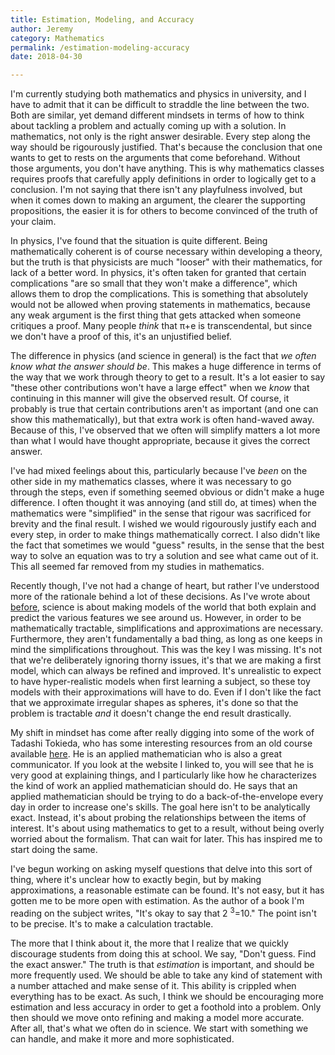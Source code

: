 ```yaml
---
title: Estimation, Modeling, and Accuracy
author: Jeremy
category: Mathematics
permalink: /estimation-modeling-accuracy
date: 2018-04-30

---
```


I'm currently studying both mathematics and physics in university, and I have to admit that it can be difficult to straddle the line between the two. Both are similar, yet demand different mindsets in terms of how to think about tackling a problem and actually coming up with a solution. In mathematics, not only is the right answer desirable. Every step along the way should be rigourously justified. That's because the conclusion that one wants to get to rests on the arguments that come beforehand. Without those arguments, you don't have anything. This is why mathematics classes requires proofs that carefully apply definitions in order to logically get to a conclusion. I'm not saying that there isn't any playfulness involved, but when it comes down to making an argument, the clearer the supporting propositions, the easier it is for others to become convinced of the truth of your claim.

In physics, I've found that the situation is quite different. Being mathematically coherent is of course necessary within developing a theory, but the truth is that physicists are much "looser" with their mathematics, for lack of a better word. In physics, it's often taken for granted that certain complications "are so small that they won't make a difference", which allows them to drop the complications. This is something that absolutely would not be allowed when proving statements in mathematics, because any weak argument is the first thing that gets attacked when someone critiques a proof. Many people *think* that &pi;+e is transcendental, but since we don't have a proof of this, it's an unjustified belief.

The difference in physics (and science in general) is the fact that *we often know what the answer should be*. This makes a huge difference in terms of the way that we work through theory to get to a result. It's a lot easier to say "these other contributions won't have a large effect" when we *know* that continuing in this manner will give the observed result. Of course, it probably is true that certain contributions aren't as important (and one can show this mathematically), but that extra work is often hand-waved away. Because of this, I've observed that we often will simplify matters a lot more than what I would have thought appropriate, because it gives the correct answer.

I've had mixed feelings about this, particularly because I've *been* on the other side in my mathematics classes, where it was necessary to go through the steps, even if something seemed obvious or didn't make a huge difference. I often thought it was annoying (and still do, at times) when the mathematics were "simplified" in the sense that rigour was sacrificed for brevity and the final result. I wished we would rigourously justify each and every step, in order to make things mathematically correct. I also didn't like the fact that sometimes we would "guess" results, in the sense that the best way to solve an equation was to try a solution and see what came out of it. This all seemed far removed from my studies in mathematics.

Recently though, I've not had a change of heart, but rather I've understood more of the rationale behind a lot of these decisions. As I've wrote about [before](/posts/2018-02-12-What-are-Toy-Models-in-Physics.md), science is about making models of the world that both explain and predict the various features we see around us. However, in order to be mathematically tractable, simplifications and approximations are necessary. Furthermore, they aren't fundamentally a bad thing, as long as one keeps in mind the simplifications throughout. This was the key I was missing. It's not that we're deliberately ignoring thorny issues, it's that we are making a first model, which can always be refined and improved. It's unrealistic to expect to have hyper-realistic models when first learning a subject, so these toy models with their approximations will have to do. Even if I don't like the fact that we approximate irregular shapes as spheres, it's done so that the problem is tractable *and* it doesn't change the end result drastically.

My shift in mindset has come after really digging into some of the work of Tadashi Tokieda, who has some interesting resources from an old course available [here](http://www.issmys.eu/previous-year/lyon/instructors-folder/tadashi-tokieda). He is an applied mathematician who is also a great communicator. If you look at the website I linked to, you will see that he is very good at explaining things, and I particularly like how he characterizes the kind of work an applied mathematician should do. He says that an applied mathematician should be trying to do a back-of-the-envelope every day in order to increase one's skills. The goal here isn't to be analytically exact. Instead, it's about probing the relationships between the items of interest. It's about using mathematics to get to a result, without being overly worried about the formalism. That can wait for later. This has inspired me to start doing the same.

I've begun working on asking myself questions that delve into this sort of thing, where it's unclear how to exactly begin, but by making approximations, a reasonable estimate can be found. It's not easy, but it has gotten me to be more open with estimation. As the author of a book I'm reading on the subject writes, "It's okay to say that 2 <sup>3</sup>=10." The point isn't to be precise. It's to make a calculation tractable.

The more that I think about it, the more that I realize that we quickly discourage students from doing this at school. We say, "Don't guess. Find the exact answer." The truth is that *estimation* is important, and should be more frequently used. We should be able to take any kind of statement with a number attached and make sense of it. This ability is crippled when everything has to be exact. As such, I think we should be encouraging more estimation and less accuracy in order to get a foothold into a problem. Only then should we move onto refining and making a model more accurate. After all, that's what we often do in science. We start with something we can handle, and make it more and more sophisticated.